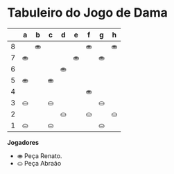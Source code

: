 # Tabuleiro do Jogo de Dama

|   | a | b | c | d | e | f | g | h |
|---|---|---|---|---|---|---|---|---|
| 8 |   | ⛂ |   |  |   | ⛂ |   | ⛂ |
| 7 | ⛂ |   |  |   | ⛂ |   | ⛂ |   |
| 6 |   |  |   | ⛂ |   |  |   |  |
| 5 | ⛂  |   | ⛂  |   |   |   |   |   |
| 4 |   |    |   || | ⛂ |    |    |  
| 3 | ⛀ |   | ⛀ |   |  |   | ⛀ |   |
| 2 |   |  |   | ⛀ |   | ⛀ |   | ⛀ |
| 1 | ⛀ |   | ⛀ |   |  |   | ⛀ |   |

**Jogadores**

- ⛂ Peça Renato.
- ⛀ Peça Abraão